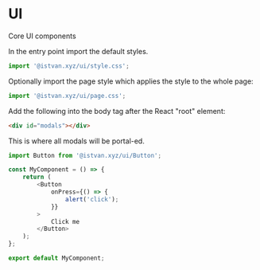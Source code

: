 # UI

Core UI components

In the entry point import the default styles.

```ts
import '@istvan.xyz/ui/style.css';
```

Optionally import the page style which applies the style to the whole page:

```ts
import '@istvan.xyz/ui/page.css';
```

Add the following into the body tag after the React "root" element:

```html
<div id="modals"></div>
```

This is where all modals will be portal-ed.

```ts
import Button from '@istvan.xyz/ui/Button';

const MyComponent = () => {
    return (
        <Button
            onPress={() => {
                alert('click');
            }}
        >
            Click me
        </Button>
    );
};

export default MyComponent;
```
